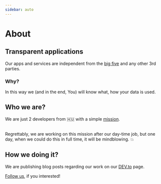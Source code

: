 ```yaml
---
sidebar: auto
---
```


# About

## Transparent applications

Our apps and services are independent from the [big five](https://gizmodo.com/c/goodbye-big-five) and any other 3rd parties.

### Why?
In this way we (and in the end, You) will know what, how your data is used.

## Who we are?
We are just 2 developers from 🇭🇺 with a simple [mission](/).

<br/>
Regrettably, we are working on this mission after our day-time job, but one day, when we could do this in full time, it will be mindblowing. 💥

## How we doing it?
We are publishing blog posts regarding our work on our [DEV.to](https://dev.to/coollabsio) page.

<div class="text-2xl text-center py-4">

[Follow us](https://dev.to/coollabsio), if you interested!

</div>
